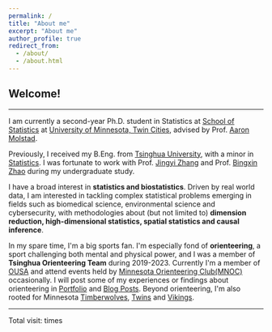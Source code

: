 ```yaml
---
permalink: /
title: "About me"
excerpt: "About me"
author_profile: true
redirect_from: 
  - /about/
  - /about.html
---
```

## Welcome!
-----
I am currently a second-year Ph.D. student in Statistics at [School of Statistics](https://cla.umn.edu/statistics) at [University of Minnesota, Twin Cities](https://twin-cities.umn.edu/), advised by Prof. [Aaron Molstad](https://ajmolstad.github.io/).

Previously, I received my B.Eng. from [Tsinghua University](https://www.tsinghua.edu.cn/en/), with a minor in [Statistics](http://www.stat.tsinghua.edu.cn/en/page/rcpy/bkpy/). I was fortunate to work with Prof. [Jingyi Zhang](http://www.stat.tsinghua.edu.cn/en/teambuilder/faculty/jingyi-zhang/) and Prof. [Bingxin Zhao](https://www.bingxinzhao.com/) during my undergraduate study.

I have a broad interest in **statistics and biostatistics**. Driven by real world data, I am interested in tackling complex statistical problems emerging in fields such as biomedical science, environmental science and cybersecurity, with methodologies about (but not limited to) **dimension reduction, high-dimensional statistics, spatial statistics and causal inference**. 

In my spare time, I'm a big sports fan. I'm especially fond of **orienteering**, a sport challenging both mental and physical power, and I was a member of **Tsinghua Orienteering Team** during 2019-2023. Currently I'm a member of [OUSA](https://orienteeringusa.org/) and attend events held by [Minnesota Orienteering Club(MNOC)](https://www.mnoc.org/) occasionally. I will post some of my experiences or findings about orienteering in [Portfolio](https://mariana2000.github.io/portfolio/) and [Blog Posts](https://mariana2000.github.io/year-archive/). Beyond orienteering, I'm also rooted for Minnesota [Timberwolves](https://www.nba.com/timberwolves/), [Twins](https://www.mlb.com/twins) and [Vikings](https://www.vikings.com/).

------------------

<script async src="//busuanzi.ibruce.info/busuanzi/2.3/busuanzi.pure.mini.js"></script>
<span id="busuanzi_container_site_pv">Total visit: <span id="busuanzi_value_site_pv"></span> times</span>

<script type="text/javascript" id="clustrmaps" src="//clustrmaps.com/map_v2.js?d=CqAckg1ajIMERtr5Ax2OW0YHtZvety0aRNHPPI5QEVE&cl=ffffff&w=a"></script>